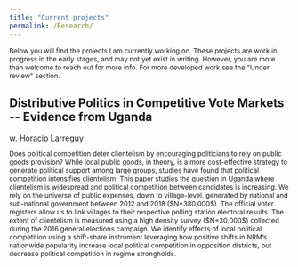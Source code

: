 ```yaml
---
title: "Current projects"
permalink: /Research/
---
```

<p style="font-size:12px"> Below you will find the projects I am currently working on. These projects are work in progress in the early stages, and may not yet exist in writing. However, you are more than welcome to reach out for more info. For more developed work see the "Under review" section. </p>



<h2> Distributive Politics in Competitive Vote Markets -- Evidence from Uganda </h2>
w. Horacio Larreguy

<p style="font-size:12px"> Does political competition deter clientelism by encouraging politicians to rely on public goods provision? While local public goods, in theory, is a more cost-effective strategy to generate political support among large groups, studies have found that political competition intensifies clientelism. This paper studies the question in Uganda where clientelism is widespread and political competition between candidates is increasing. We rely on the universe of public expenses, down to village-level, generated by national and sub-national government between 2012 and 2018 ($N=380,000$). The official voter registers allow us to link villages to their respective polling station electoral results. The extent of clientelism is measured using a high density survey ($N=30,000$) collected during the 2016 general elections campaign. We identify effects of local political competition using a shift-share instrument leveraging how positive shifts in NRM’s nationwide popularity increase local political competition in opposition districts, but decrease political competition in regime strongholds. </p>
